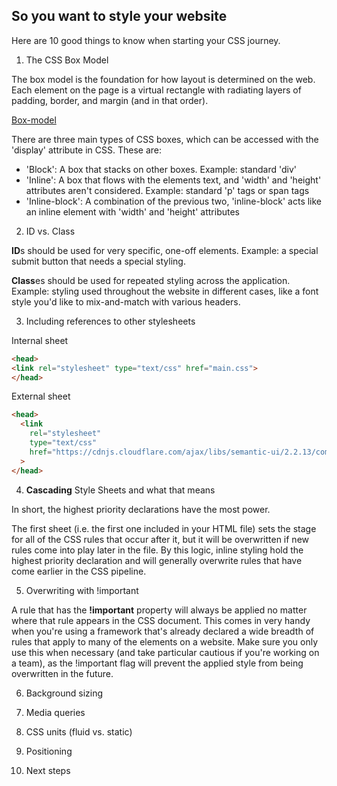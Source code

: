 ## So you want to style your website

Here are 10 good things to know when starting your CSS journey.

1. The CSS Box Model

The box model is the foundation for how layout is determined on the web. Each element on the page is a virtual rectangle with radiating layers of padding, border, and margin (and in that order).

[Box-model](http://cdn.jsears.co/box-model.png "Box-model")

There are three main types of CSS boxes, which can be accessed with the 'display' attribute in CSS. These are:
  
  - 'Block': A box that stacks on other boxes. Example: standard 'div'
  - 'Inline': A box that flows with the elements text, and 'width' and 'height' attributes aren't considered. Example: standard 'p' tags or span tags
  - 'Inline-block': A combination of the previous two, 'inline-block' acts like an inline element with 'width' and 'height' attributes

2. ID vs. Class

**ID**s should be used for very specific, one-off elements. Example: a special submit button that needs a special styling.

**Class**es should be used for repeated styling across the application. Example: styling used throughout the website in different cases, like a font style you'd like to mix-and-match with various headers.

3. Including references to other stylesheets

Internal sheet

```html
<head>
<link rel="stylesheet" type="text/css" href="main.css">
</head>
```

External sheet

```html
<head>
  <link
    rel="stylesheet"
    type="text/css" 
    href="https://cdnjs.cloudflare.com/ajax/libs/semantic-ui/2.2.13/components/modal.css"
  >
</head>
```

4. **Cascading** Style Sheets and what that means

In short, the highest priority declarations have the most power.

The first sheet (i.e. the first one included in your HTML file) sets the stage for all of the CSS rules that occur after it, but it will be overwritten if new rules come into play later in the file. By this logic, inline styling hold the highest priority declaration and will generally overwrite rules that have come earlier in the CSS pipeline.

5. Overwriting with !important

A rule that has the **!important** property will always be applied no matter where that rule appears in the CSS document. This comes in very handy when you're using a framework that's already declared a wide breadth of rules that apply to many of the elements on a website. Make sure you only use this when necessary (and take particular cautious if you're working on a team), as the !important flag will prevent the applied style from being overwritten in the future.

6. Background sizing



7. Media queries

8. CSS units (fluid vs. static)

9. Positioning

10. Next steps
